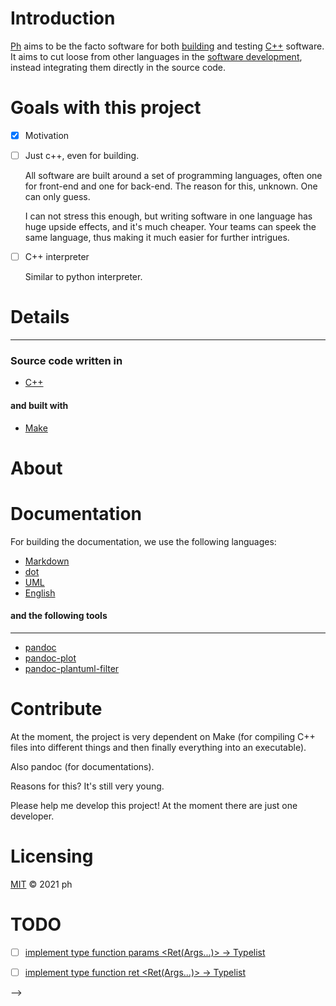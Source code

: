 [Ph]: https://github.com/phiwen96/ph
[C++]: https://www.cplusplus.com
[Make]: https://www.gnu.org/software/make/
[CMake]: https://cmake.org
[Markdown]: https://www.markdownguide.org/basic-syntax/
[dot]: https://graphviz.org/doc/info/lang.html
[UML]: https://en.wikipedia.org/wiki/Unified_Modeling_Language
[English]: https://en.wikipedia.org/wiki/English_language
[pandoc]: https://pandoc.org
[pandoc-plot]: https://github.com/LaurentRDC/pandoc-plot
[pandoc-plantuml-filter]: https://github.com/timofurrer/pandoc-plantuml-filter

Introduction
===============

<!-- An inline ![image](project_dependencies.ps){#id .class width=30 height=20px} -->

[Ph] aims to be the facto software for both [building](https://en.wikipedia.org/wiki/Software_build) and testing [C++] software.
It aims to cut loose from other languages in the [software development](https://en.wikipedia.org/wiki/Software_development), instead integrating them directly in the source code.



<!-- "Ph" is a lightning fast C++ library and also a build tool (such as [CMake] or [Make]) for turning C++ source code into something useful. -->




<!-- It introduced c++ concepts and modules, by which the former it is built around, thus, making it lucrative for industrial applications where the need for precision is critical, and where most of the bugs can be catched before the c++ files are even compiled, thus simply just generating syntax errors for developers. 
Introducing this core language feature has huge pros for industrial-strength generic components, AKA good software.
This is what we want! We dont want python's "throw in whatever type u desire", and not java's somewhat pragmatic "please specify the type". 
We want to be able to say "hey, other coders out there using this function im about to type, just throw in a String". 
String is just a concept that we specify. It could be everything from "std::string" to old plain c string "char const *". We say "hey, String can be either a "std::string" or a "char const*". OR it could be anything that we could do the following with:

```{#kuk .cpp .numberLines}
template <typename S>
concept String = requires (S s)
{
	s.size ();
	{s [0]} -> char;
}
``` -->










 Goals with this project
 ===============

- [X] Motivation

- [ ] Just c++, even for building.

	All software are built around a set of programming languages, often one for front-end and one for back-end. The reason for this, unknown. One can only guess.

	I can not stress this enough, but writing software in one language has huge upside effects, and it's much cheaper. Your teams can speek the same language, thus making it much easier for further intrigues.  

- [ ] C++ interpreter
  
	Similar to python interpreter.








Details
===============





<!-- Project dependencies
---------------

The following graph describes that basically "ph" is a set of files which will either be transformed into a documentation file or into the executable software.  -->





---------------


### Source code written in

* [C++]

#### and built with 

* [Make]


About
===============




Documentation
===============
For building the documentation, we use the following languages:

* [Markdown]
* [dot]
* [UML]
* [English]

#### and the following tools
---------------

* [pandoc]
* [pandoc-plot]
* [pandoc-plantuml-filter]


Contribute
===============
At the moment, the project is very dependent on Make (for compiling C++ files into different things and then finally everything into an executable).

Also pandoc (for documentations). 
	
Reasons for this? 
It's still very young.

Please help me develop this project! At the moment there are just one developer.



Licensing
===============

[MIT](LICENSE) © 2021 ph


TODO
===============
- [ ] [implement type function params <Ret(Args...)> -> Typelist](Function.cpp)
- [ ] [implement type function ret <Ret(Args...)> -> Typelist](Function.cpp)



<!-- Can be either open or proprietary. -->

<!-- 



# Ph.Language
## _"A simple, yet a powerful programming language aimed against code repetition"_



Ph.Language is a new programming language developed by Philip Wenkel. It is a simple, yet efficient, programming language written in the high performance language C++. It makes a great antidote for text repetition, whether it is for coding or really anything else. It also makes it much easier to create template files or folder structures for your projects, which drastically improves your production time and prevents you from making simple errors. I bet that, if you are like most people, creating a new project can really take time and effort. Probably you have some prepared base project structure which you pretty much copy-paste to the new one and just rename everything to fit your current project name. Enough of words, lets look at an example of how to use Ph.Language to simplify code repetition in c++. Then, we will look at how to use Ph.Language as a tool when writing a simple document. Last but not least, we will see how it can also be used with files and folders.

```c++
export module Ph.Concepts;

export import Ph.Concepts.Tuple;
export import Ph.Concepts.Bool;
export import Ph.Concepts.Done;
export import Ph.Concepts.Size;
export import Ph.Concepts.Bit;
export import Ph.Concepts.Byte;
export import Ph.Concepts.Core;
export import Ph.Concepts.Char;
export import Ph.Concepts.String;
export import Ph.Concepts.Strings;
export import Ph.Concepts.Pointer;
export import Ph.Concepts.Number;
export import Ph.Concepts.Error;
export import Ph.Concepts.Void;

export import Ph.Concepts.Iterator;
export import Ph.Concepts.Array;

export import Ph.Concepts.Class;
export import Ph.Concepts.Enum;
export import Ph.Concepts.Function;
export import Ph.Concepts.Any_of;
export import Ph.Concepts.File;
export import Ph.Concepts.Vector;
export import Ph.Concepts.Common;
export import Ph.Concepts.Constant;
export import Ph.Concepts.Range;
export import Ph.Concepts.Element;a
export import Ph.Concepts.Types;
```

```c++
export module Ph.Concepts;

@ (library) =
	Tuple
	Bool
	Types

$ (library : add library)
{
	export import Ph.Concepts.${library}
}

```

or 

```c++
export module Ph.Concepts;
@ (add library) -> {export import Ph.Concepts.${0}}
@ (library) =
	Tuple
	Bool
	Types
```

```c++
template <int>
struct Foo;

template <>
struct Foo <0>
{
    inline static constexpr int i = 0;  
};

template <>
struct Foo <1>
{
    inline static constexpr int i = 1;  
};

template <>
struct Foo <2>
{
    inline static constexpr int i = 2;  
};
```

As you can see, every template specialization of Foo is pretty much the same, except for two places, where only a number changes. Lets use Ph.Language to help us out with this boring and cumbersome code repetition.

```c++
template <int>
struct Foo;

@(type){inline static constexpr int}

$(0 i 3)
{
    template <>
    struct Foo <${i}>
    {
        ${type} i = ${i};  
    };
}
```

That's it!

Lets write a cv for our new job application!

```c++
@(first name){Philip}
@(last name){Wenkel}
@(name){${first name} ${last name}}
@(company name){Google}

My name is ${name} and I am interested in $(job){coding} at your company ${company name}.
On my spare time, i love ${job}! #{elaborate on this one...}

Yours sincerely, ${name}
```

This will result in the following output:

```c++
My name is Philip Wenkel and I am interested in coding at your company Google.
On my spare time, i love coding!

Yours sincerely, Philip Wenkel
```




<!-- ## Installation

Ph.Language requires [CMake](https://cmake.org) 3.19.4 to run. -->




-->





<!-- ![diagram](Lib.ps) -->